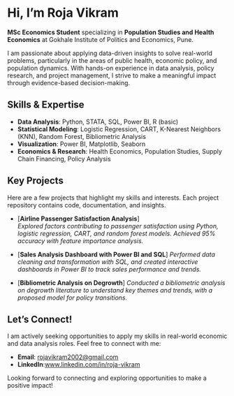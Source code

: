 #  Hi, I’m Roja Vikram

 **MSc Economics Student** specializing in **Population Studies and Health Economics** at Gokhale Institute of Politics and Economics, Pune.

I am passionate about applying data-driven insights to solve real-world problems, particularly in the areas of public health, economic policy, and population dynamics. With hands-on experience in data analysis, policy research, and project management, I strive to make a meaningful impact through evidence-based decision-making.

##  Skills & Expertise

- **Data Analysis**: Python, STATA, SQL, Power BI, R (basic)
- **Statistical Modeling**: Logistic Regression, CART, K-Nearest Neighbors (KNN), Random Forest, Bibliometric Analysis
- **Visualization**: Power BI, Matplotlib, Seaborn
- **Economics & Research**: Health Economics, Population Studies, Supply Chain Financing, Policy Analysis

##  Key Projects

Here are a few projects that highlight my skills and interests. Each project repository contains code, documentation, and insights.

- [**Airline Passenger Satisfaction Analysis**]  
   *Explored factors contributing to passenger satisfaction using Python, logistic regression, CART, and random forest models. Achieved 95% accuracy with feature importance analysis.*

- [**Sales Analysis Dashboard with Power BI and SQL**]
   *Performed data cleaning and transformation with SQL, and created interactive dashboards in Power BI to track sales performance and trends.*

- [**Bibliometric Analysis on Degrowth**] 
   *Conducted a bibliometric analysis on degrowth literature to understand key themes and trends, with a proposed model for policy transitions.*

##  Let’s Connect!

I am actively seeking opportunities to apply my skills in real-world economic and data analysis roles. Feel free to connect with me:

- **Email**: rojavikram2002@gmail.com
- **LinkedIn**:www.linkedin.com/in/roja-vikram



Looking forward to connecting and exploring opportunities to make a positive impact!

